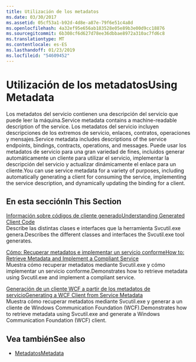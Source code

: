 ```yaml
---
title: Utilización de los metadatos
ms.date: 03/30/2017
ms.assetid: 05cf53a1-b92d-4d8e-a87e-79f6e51c4a8d
ms.openlocfilehash: 4a32ef95e656ab183528e05e89b3e00d9cc18876
ms.sourcegitcommit: 6b308cf6d627d78ee36dbbae8972a310ac7fd6c8
ms.translationtype: MT
ms.contentlocale: es-ES
ms.lasthandoff: 01/23/2019
ms.locfileid: "54609452"
---
```

# <a name="using-metadata"></a><span data-ttu-id="02549-102">Utilización de los metadatos</span><span class="sxs-lookup"><span data-stu-id="02549-102">Using Metadata</span></span>
<span data-ttu-id="02549-103">Los metadatos del servicio contienen una descripción del servicio que puede leer la máquina.</span><span class="sxs-lookup"><span data-stu-id="02549-103">Service metadata contains a machine-readable description of the service.</span></span> <span data-ttu-id="02549-104">Los metadatos del servicio incluyen descripciones de los extremos de servicio, enlaces, contratos, operaciones y mensajes.</span><span class="sxs-lookup"><span data-stu-id="02549-104">Service metadata includes descriptions of the service endpoints, bindings, contracts, operations, and messages.</span></span> <span data-ttu-id="02549-105">Puede usar los metadatos de servicio para una gran variedad de fines, incluidos generar automáticamente un cliente para utilizar el servicio, implementar la descripción del servicio y actualizar dinámicamente el enlace para un cliente.</span><span class="sxs-lookup"><span data-stu-id="02549-105">You can use service metadata for a variety of purposes, including automatically generating a client for consuming the service, implementing the service description, and dynamically updating the binding for a client.</span></span>  
  
## <a name="in-this-section"></a><span data-ttu-id="02549-106">En esta sección</span><span class="sxs-lookup"><span data-stu-id="02549-106">In This Section</span></span>  
 [<span data-ttu-id="02549-107">Información sobre códigos de cliente generado</span><span class="sxs-lookup"><span data-stu-id="02549-107">Understanding Generated Client Code</span></span>](../../../../docs/framework/wcf/feature-details/understanding-generated-client-code.md)  
 <span data-ttu-id="02549-108">Describe las distintas clases e interfaces que la herramienta Svcutil.exe genera.</span><span class="sxs-lookup"><span data-stu-id="02549-108">Describes the different classes and interfaces the Svcutil.exe tool generates.</span></span>  
  
 [<span data-ttu-id="02549-109">Cómo: Recuperar metadatos e implementar un servicio conforme</span><span class="sxs-lookup"><span data-stu-id="02549-109">How to: Retrieve Metadata and Implement a Compliant Service</span></span>](../../../../docs/framework/wcf/feature-details/how-to-retrieve-metadata-and-implement-a-compliant-service.md)  
 <span data-ttu-id="02549-110">Muestra cómo recuperar metadatos mediante Svcutil.exe y cómo implementar un servicio conforme.</span><span class="sxs-lookup"><span data-stu-id="02549-110">Demonstrates how to retrieve metadata using Svcutil.exe and implement a compliant service.</span></span>  
  
 [<span data-ttu-id="02549-111">Generación de un cliente WCF a partir de los metadatos de servicio</span><span class="sxs-lookup"><span data-stu-id="02549-111">Generating a WCF Client from Service Metadata</span></span>](../../../../docs/framework/wcf/feature-details/generating-a-wcf-client-from-service-metadata.md)  
 <span data-ttu-id="02549-112">Muestra cómo recuperar metadatos mediante Svcutil.exe y generar a un cliente de Windows Communication Foundation (WCF).</span><span class="sxs-lookup"><span data-stu-id="02549-112">Demonstrates how to retrieve metadata using Svcutil.exe and generate a Windows Communication Foundation (WCF) client.</span></span>  
  
## <a name="see-also"></a><span data-ttu-id="02549-113">Vea también</span><span class="sxs-lookup"><span data-stu-id="02549-113">See also</span></span>
- [<span data-ttu-id="02549-114">Metadatos</span><span class="sxs-lookup"><span data-stu-id="02549-114">Metadata</span></span>](../../../../docs/framework/wcf/feature-details/metadata.md)
